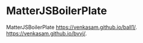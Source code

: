 # MatterJSBoilerPlate
MatterJSBoilerPlate
https://venkasam.github.io/ball1/.
https://venkasam.github.io/bvvj/.
